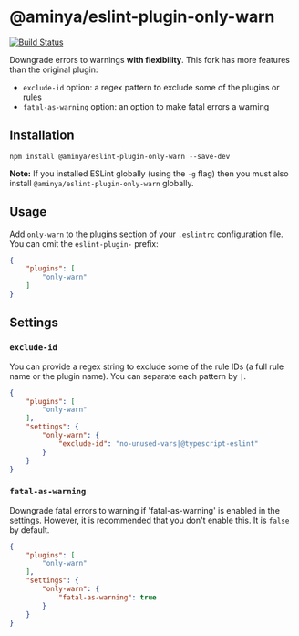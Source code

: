 # @aminya/eslint-plugin-only-warn

[![Build Status](https://travis-ci.org/aminya/eslint-plugin-only-warn.svg?branch=master)](https://travis-ci.org/aminya/eslint-plugin-only-warn)

Downgrade errors to warnings **with flexibility**. This fork has more features than the original plugin:
- `exclude-id` option: a regex pattern to exclude some of the plugins or rules
- `fatal-as-warning` option: an option to make fatal errors a warning

## Installation

```
npm install @aminya/eslint-plugin-only-warn --save-dev
```

**Note:** If you installed ESLint globally (using the `-g` flag) then you must also install `@aminya/eslint-plugin-only-warn` globally.

## Usage

Add `only-warn` to the plugins section of your `.eslintrc` configuration file. You can omit the `eslint-plugin-` prefix:

```json
{
    "plugins": [
        "only-warn"
    ]
}
```

## Settings

### `exclude-id`

You can provide a regex string to exclude some of the rule IDs (a full rule name or the plugin name). You can separate each pattern by `|`.

```json
{
    "plugins": [
        "only-warn"
    ],
    "settings": {
        "only-warn": {
            "exclude-id": "no-unused-vars|@typescript-eslint"
        }
    }
}
```

### `fatal-as-warning`

Downgrade fatal errors to warning if 'fatal-as-warning' is enabled in the settings. However, it is recommended that you don't enable this. It is `false` by default.

```json
{
    "plugins": [
        "only-warn"
    ],
    "settings": {
        "only-warn": {
            "fatal-as-warning": true
        }
    }
}
```
